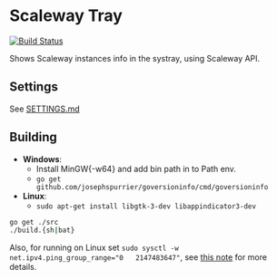 # Scaleway Tray
[![Build Status](https://travis-ci.com/Aculeasis/scaleway-tray.svg?branch=master)](https://travis-ci.com/Aculeasis/scaleway-tray)

Shows Scaleway instances info in the systray, using Scaleway API.

## Settings

See [SETTINGS.md](SETTINGS.md)

## Building

- **Windows**:
  - Install MinGW{-w64} and add bin path in to Path env.
  - `go get github.com/josephspurrier/goversioninfo/cmd/goversioninfo`
- **Linux**:
  - `sudo apt-get install libgtk-3-dev libappindicator3-dev`

```bash
go get ./src
./build.{sh|bat}
```

Also, for running on Linux set `sudo sysctl -w net.ipv4.ping_group_range="0   2147483647"`, see [this note](https://github.com/sparrc/go-ping#note-on-linux-support) for more details.
